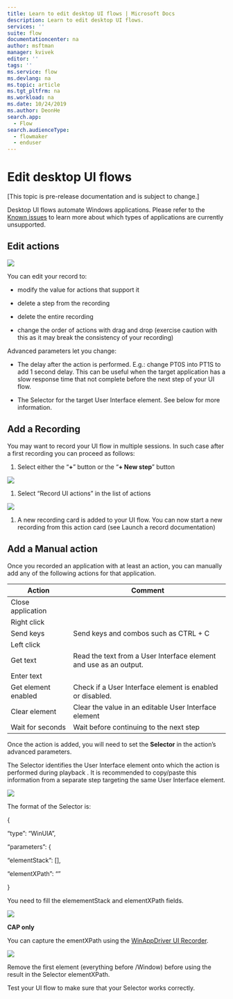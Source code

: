 ```yaml
---
title: Learn to edit desktop UI flows | Microsoft Docs
description: Learn to edit desktop UI flows.
services: ''
suite: flow
documentationcenter: na
author: msftman
manager: kvivek
editor: ''
tags: ''
ms.service: flow
ms.devlang: na
ms.topic: article
ms.tgt_pltfrm: na
ms.workload: na
ms.date: 10/24/2019
ms.author: DeonHe
search.app: 
  - Flow
search.audienceType: 
  - flowmaker
  - enduser
---
```


# Edit desktop UI flows

[This topic is pre-release documentation and is subject to change.]

Desktop UI flows automate Windows applications. Please refer to the [Known issues](known-issues-desktop.md) to learn more about which types of applications are currently unsupported.

## Edit actions

![](../media/edit-desktop/6cf654d01545940eeae6053d9e5c5430.png)

You can edit your record to:

-   modify the value for actions that support it

-   delete a step from the recording

-   delete the entire recording

-   change the order of actions with drag and drop (exercise caution with this
    as it may break the consistency of your recording)

Advanced parameters let you change:

-   The delay after the action is performed. E.g.: change PT0S into PT1S to add
    1 second delay. This can be useful when the target application has a slow
    response time that not complete before the next step of your UI flow.

-   The Selector for the target User Interface element. See below for more
    information.

## Add a Recording

You may want to record your UI flow in multiple sessions. In such case after a
first recording you can proceed as follows:

1.  Select either the “**+**” button or the “**+ New step**” button

![](../media/edit-desktop/aeb6ce473d308fd671f3e9499a611bd5.png)

1.  Select “Record UI actions” in the list of actions

![](../media/edit-desktop/ba0fb033b555ce5b4690ca5d00668c4e.png)

1.  A new recording card is added to your UI flow. You can now start a new
    recording from this action card (see Launch a record documentation)

## Add a Manual action

Once you recorded an application with at least an action, you can manually add
any of the following actions for that application.

| **Action**          | **Comment**                                                       |
|---------------------|-------------------------------------------------------------------|
| Close application   |                                                                   |
| Right click         |                                                                   |
| Send keys           | Send keys and combos such as CTRL + C                             |
| Left click          |                                                                   |
| Get text            | Read the text from a User Interface element and use as an output. |
| Enter text          |                                                                   |
| Get element enabled | Check if a User Interface element is enabled or disabled.         |
| Clear element       | Clear the value in an editable User Interface element             |
| Wait for seconds    | Wait before continuing to the next step                           |

Once the action is added, you will need to set the **Selector** in the action’s
advanced parameters.

The Selector identifies the User Interface element onto which the action is
performed during playback . It is recommended to copy/paste this information
from a separate step targeting the same User Interface element.

![](../media/edit-desktop/c31b48dd5877db03d809c748a43a98ed.png)

The format of the Selector is:

{

“type”: “WinUIA”,

“parameters”: {

“elementStack”: [],

“elementXPath”: “”

}

You need to fill the elemementStack and elementXPath fields.

![](../media/edit-desktop/e32e0480692a0983f77715086cb4ccf0.png)

**CAP only**

You can capture the ementXPath using the [WinAppDriver UI
Recorder](https://blogs.windows.com/windowsdeveloper/2018/06/20/introducing-winappdriver-ui-recorder/).

![](../media/edit-desktop/5f48fb9d63229653996093db3174ca57.png)

Remove the first element (everything before /Window) before using the result in
the Selector elementXPath.

Test your UI flow to make sure that your Selector works correctly.





